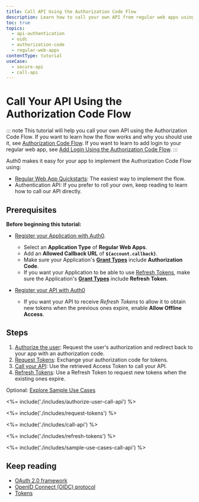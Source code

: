 ```yaml
---
title: Call API Using the Authorization Code Flow
description: Learn how to call your own API from regular web apps using the Authorization Code Flow.
toc: true
topics:
  - api-authentication
  - oidc
  - authorization-code
  - regular-web-apps
contentType: tutorial
useCase:
  - secure-api
  - call-api
---
```

# Call Your API Using the Authorization Code Flow

::: note
This tutorial will help you call your own API using the Authorization Code Flow. If you want to learn how the flow works and why you should use it, see [Authorization Code Flow](/flows/concepts/auth-code). If you want to learn to add login to your regular web app, see [Add Login Using the Authorization Code Flow](/flows/guides/auth-code/add-login-auth-code).
:::

Auth0 makes it easy for your app to implement the Authorization Code Flow using:

* [Regular Web App Quickstarts](/quickstart/webapp): The easiest way to implement the flow.
* Authentication API: If you prefer to roll your own, keep reading to learn how to call our API directly.


## Prerequisites

**Before beginning this tutorial:**

* [Register your Application with Auth0](/dashboard/guides/applications/register-app-regular-web). 
  * Select an **Application Type** of **Regular Web Apps**.
  * Add an **Allowed Callback URL** of **`${account.callback}`**.
  * Make sure your Application's **[Grant Types](/dashboard/guides/applications/update-grant-types)** include **Authorization Code**.
  * If you want your Application to be able to use [Refresh Tokens](/tokens/refresh-token), make sure the Application's **[Grant Types](/dashboard/guides/applications/update-grant-types)** include **Refresh Token**.

* [Register your API with Auth0](/architecture-scenarios/mobile-api/part-2#create-the-api)
  * If you want your API to receive <dfn data-key="refresh-token">Refresh Tokens</dfn> to allow it to obtain new tokens when the previous ones expire, enable **Allow Offline Access**.

## Steps

1. [Authorize the user](#authorize-the-user): 
Request the user's authorization and redirect back to your app with an authorization code.
2. [Request Tokens](#request-tokens): 
Exchange your authorization code for tokens.
3. [Call your API](#call-your-api):
Use the retrieved Access Token to call your API.
4. [Refresh Tokens](#refresh-tokens):
Use a Refresh Token to request new tokens when the existing ones expire.

Optional: [Explore Sample Use Cases](#sample-use-cases)


<%= include('./includes/authorize-user-call-api') %>

<%= include('./includes/request-tokens') %>

<%= include('./includes/call-api') %>

<%= include('./includes/refresh-tokens') %>

<%= include('./includes/sample-use-cases-call-api') %>

## Keep reading

- [OAuth 2.0 framework](/protocols/oauth2)
- [OpenID Connect (OIDC) protocol](/protocols/oidc)
- [Tokens](/tokens)
